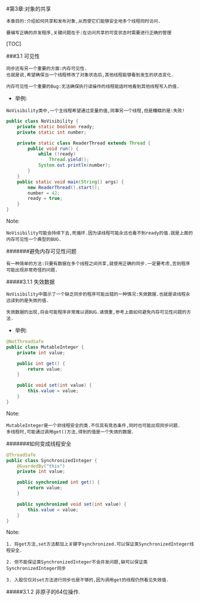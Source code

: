 #第3章:对象的共享
```
本章目的:介绍如何共享和发布对象,从而使它们能够安全地多个线程同时访问.
```
```
要编写正确的并发程序,关键问题在于:在访问共享的可变状态时需要进行正确的管理
```
[TOC]

###3.1 可见性
```
同步还有另一个重要的方面:内存可见性.
也就是说,希望确保当一个线程修改了对象状态后,其他线程能够看到发生的状态变化.
```
```
内存可见性一个重要的Bug:无法确保执行读操作的线程能适时地看到其他线程写入的值.
```
- 举例:
```
NoVisibility类中,一个主线程希望通过变量的值,同事另一个线程,但是糟糕的是:失败!
```
```java
public class NoVisibility {
    private static boolean ready;
    private static int number;

    private static class ReaderThread extends Thread {
        public void run() {
            while (!ready)
                Thread.yield();
            System.out.println(number);
        }
    }
    public static void main(String[] args) {
        new ReaderThread().start();
        number = 42;
        ready = true;
    }
}
```
Note:
```
NoVisibility可能会持续下去,死循环.因为读线程可能永远也看不到ready的值.就是上面的内存可见性一个典型的BUG.
```
#######避免内存可见性问题
```
有一种简单的方法:只要有数据在多个线程之间共享,就使用正确的同步.一定要考虑,否则程序可能出现非常奇怪的问题.
```

#####3.1.1 失效数据
```
NoVisibility中展示了一个缺乏同步的程序可能出错的一种情况:失效数据.也就是读线程永远读到的是失效的值.
```
```
失效数据的出现,将会可能程序非常难以调BUG.请慎重,参考上面如何避免内存可见性问题的方法.
```
- 举例:
```java
@NotThreadSafe
public class MutableInteger {
    private int value;

    public int get() {
        return value;
    }

    public void set(int value) {
        this.value = value;
    }
}
```
Note:
```
MutableInteger是一个非线程安全的类.不仅具有竞态条件,同时也可能出现同步问题.
多线程时,可能通过调用get()方法,得到的值是一个失效的数据.
```
#######如何变成线程安全
```java
@ThreadSafe
public class SynchronizedInteger {
    @GuardedBy("this")
    private int value;

    public synchronized int get() {
        return value;
    }

    public synchronized void set(int value) {
        this.value = value;
    }
}
```

Note:
```
1. 将get方法,set方法都加上关键字synchronized.可以保证类SynchronizedInteger线程安全.
```
```
2. 但不能保证类SynchronizedInteger不会并发问题,缺可以保证类SynchronizedInteger同步
```
```
3. 入股仅仅对set方法进行同步也是不够的,因为调用get的线程仍然看见失效值.
```

#####3.1.2 非原子的64位操作.




